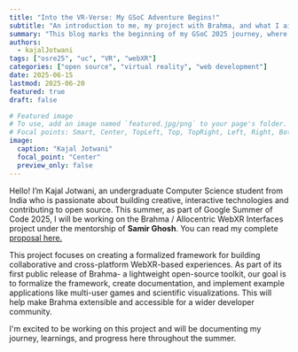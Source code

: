```yaml
---
title: "Into the VR-Verse: My GSoC Adventure Begins!"
subtitle: "An introduction to me, my project with Brahma, and what I aim to build this summer"
summary: "This blog marks the beginning of my GSoC 2025 journey, where I’ll be contributing to Brahma—an open-source WebXR framework. "
authors: 
  - kajalJotwani
tags: ["osre25", "uc", "VR", "webXR"]
categories: ["open source", "virtual reality", "web development"]
date: 2025-06-15
lastmod: 2025-06-20
featured: true
draft: false

# Featured image
# To use, add an image named `featured.jpg/png` to your page's folder.
# Focal points: Smart, Center, TopLeft, Top, TopRight, Left, Right, BottomLeft, Bottom, BottomRight.
image:
  caption: "Kajal Jotwani"
  focal_point: "Center"
  preview_only: false
---
```


Hello! I’m Kajal Jotwani, an undergraduate Computer Science student from India who is passionate about building creative, interactive technologies and contributing to open source. This summer, as part of Google Summer of Code 2025, I will be working on the Brahma / Allocentric WebXR Interfaces project under the mentorship of **Samir Ghosh**. You can read my complete [proposal here.](https://docs.google.com/document/d/1Ne7ADVM72jRuxU7wzRYK8Hvp1zqCUviU0Fh1sTtRWe4/edit?usp=sharing)

This project focuses on creating a formalized framework for building collaborative and cross-platform WebXR-based experiences. As part of its first public release of Brahma- a lightweight open-source toolkit, our goal is to formalize the framework, create documentation, and implement example applications like multi-user games and scientific visualizations. This will help make Brahma extensible and accessible for a wider developer community. 

I'm excited to be working on this project and will be documenting my journey, learnings, and progress here throughout the summer.